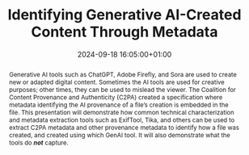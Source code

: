 ---
abstract: Generative AI tools such as ChatGPT, Adobe Firefly, and Sora are used to
  create new or adapted digital content. Sometimes the AI tools are used for creative
  purposes; other times, they can be used to mislead the viewer. The Coalition for
  Content Provenance and Authenticity (C2PA) created a specification where metadata
  identifying the AI provenance of a file’s creation is embedded in the file. This
  presentation will demonstrate how common technical characterization and metadata
  extraction tools such as ExifTool, Tika, and others can be used to extract C2PA
  metadata and other provenance metadata to identify how a file was created, and created
  using which GenAI tool.  It will also demonstrate what the tools do ***not*** capture.
creators:
- Linda Tadic
date: 2024-09-18 16:05:00+01:00
document_url: ''
grand_parent: iPRES
institutions: []
keywords:
- information technology for dp
- from document to data
landing_page_url: ''
language: eng
layout: publication
license: other open license
notes_url: https://docs.google.com/document/d/1tm1sitP5zYVYM6s5NoVLPnb0qA0Zyc-Nx0HOj5APixU/edit#heading=h.aar4tupij1po
parent: iPRES 2024
publication_type: tool demo
size: null
slides_url: ''
source_name: iPRES
stream_url: https://www.archief.vlaanderen.be/archief/records/dossiers/5acb210228ce4315ae650812d056a482329eb83ed2dc42398a51505dc153be81/documents/4d45be085fff4ea5afe21bd5121530e941e01b90f3204f9cb130fb3682839751
title: Identifying Generative AI-Created Content Through Metadata
year: 2024
---